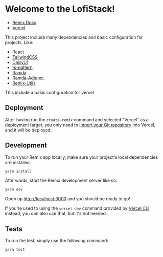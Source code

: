 # Welcome to the LofiStack!

- [Remix Docs](https://remix.run/docs)
- [Vercel](https://vercel.com)

This project include many dependencies and basic configuration for projects.
Like:

- [React](https://reactjs.org/)
- [TailwindCSS](https://tailwindcss.com/)
- [DaisyUI](https://daisyui.com/)
- [ts-pattern](https://npmjs.org/package/ts-pattern)
- [Ramda](https://ramdajs.com/)
- [Ramda-Adjunct](https://char0n.github.io/ramda-adjunct/)
- [Remix-Utils](https://github.com/sergiodxa/remix-utils)

This include a basic configuration for vercel

## Deployment

After having run the `create-remix` command and selected "Vercel" as a deployment target, you only need to [import your Git repository](https://vercel.com/new) into Vercel, and it will be deployed.

## Development

To run your Remix app locally, make sure your project's local dependencies are installed:

```sh
yarn install
```

Afterwards, start the Remix development server like so:

```sh
yarn dev
```

Open up [http://localhost:3000](http://localhost:3000) and you should be ready to go!

If you're used to using the `vercel dev` command provided by [Vercel CLI](https://vercel.com/cli) instead, you can also use that, but it's not needed.

## Tests

To run the test, simply use the following command:

```sh
yarn test
```
